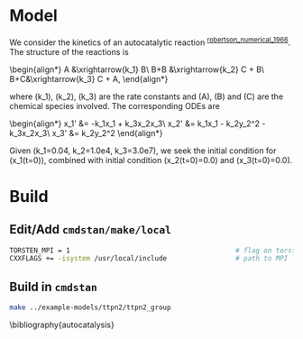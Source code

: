 # Model

We consider the kinetics of an autocatalytic reaction <sup id="13f5fad7ac685adc4d9e0f6c9690956c"><a href="#robertson_numerical_1966" title="Robertson, Numerical analysis, an introduction, chapitre {The} solution of a set of reaction rate equations, Academic Press (1966).">robertson_numerical_1966</a></sup>. The structure of the reactions is

\begin{align*}
A &\xrightarrow{k_1} B\\
B+B &\xrightarrow{k_2} C + B\\
B+C&\xrightarrow{k_3} C + A,
\end{align*}

where \(k_1\), \(k_2\), \(k_3\) are the rate constants and \(A\), \(B\) and \(C\) are the chemical species involved. The corresponding ODEs are

\begin{align*}
x_1' &= -k_1x_1 + k_3x_2x_3\\
x_2' &=  k_1x_1 - k_2y_2^2 - k_3x_2x_3\\
x_3' &=  k_2y_2^2
\end{align*}

Given \(k_1=0.04, k_2=1.0e4, k_3=3.0e7\), we seek the initial condition for \(x_1(t=0)\), combined with initial condition \(x_2(t=0)=0.0\) and \(x_3(t=0)=0.0\).


# Build


## Edit/Add `cmdstan/make/local`

```sh
TORSTEN_MPI = 1                                         # flag on torsten's MPI solvers
CXXFLAGS += -isystem /usr/local/include                 # path to MPI library's headers
```


## Build in `cmdstan`

```sh
make ../example-models/ttpn2/ttpn2_group
```

\bibliography{autocatalysis}
